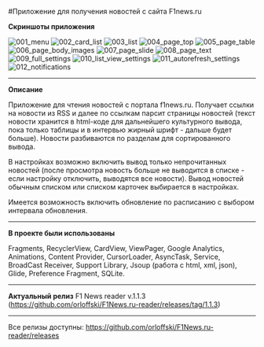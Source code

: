 #Приложение для получения новостей с сайта F1news.ru

<b>Скриншоты приложения</b>

![001_menu](https://cloud.githubusercontent.com/assets/12079742/20998812/9ecd4a1e-bd21-11e6-9d5b-46972bd5de88.png)
![002_card_list](https://cloud.githubusercontent.com/assets/12079742/20998813/9ed06f3c-bd21-11e6-99bd-3d23c20f18e0.png)
![003_list](https://cloud.githubusercontent.com/assets/12079742/20998814/9ed34e96-bd21-11e6-9395-12094227049e.png)
![004_page_top](https://cloud.githubusercontent.com/assets/12079742/20998815/9ed8fbd4-bd21-11e6-865c-a93707e713b2.png)
![005_page_table](https://cloud.githubusercontent.com/assets/12079742/20998816/9edaf574-bd21-11e6-980c-4f53f2f9f891.png)
![006_page_body_images](https://cloud.githubusercontent.com/assets/12079742/20998817/9ede9ab2-bd21-11e6-852e-85e5d1599504.png)
![007_page_slide](https://cloud.githubusercontent.com/assets/12079742/20998818/9ee96294-bd21-11e6-873f-3fd23ec4ce49.png)
![008_page_text](https://cloud.githubusercontent.com/assets/12079742/20998819/9eef74e0-bd21-11e6-85b3-d500830c5907.png)
![009_full_settings](https://cloud.githubusercontent.com/assets/12079742/20998820/9ef199be-bd21-11e6-9b1e-3de95fb52fb2.png)
![010_list_view_settings](https://cloud.githubusercontent.com/assets/12079742/20998821/9ef4d282-bd21-11e6-8283-448ac8081861.png)
![011_autorefresh_settings](https://cloud.githubusercontent.com/assets/12079742/20998822/9efa7642-bd21-11e6-82cd-3a57c3e7dd85.png)
![012_notifications](https://cloud.githubusercontent.com/assets/12079742/20998823/9efd5844-bd21-11e6-8604-2a7571568fe7.png)

***
<b>Описание</b>

Приложение для чтения новостей с портала f1news.ru. Получает ссылки на новости из RSS и далее по ссылкам парсит страницы новостей (текст новости хранится в html-коде для дальнейшего культурного вывода, пока только таблицы и в интервью жирный шрифт - дальше будет больше). Новости разбиваются по разделам для сортированного вывода. 

В настройках возможно включить вывод только непрочитанных новостей (после просмотра новость больше не выводится в списке - если настройку отключить, выводятся все новости). Вывод новостей обычным списком или списком карточек выбирается в настройках.

Имеется возможность включить обновление по расписанию с выбором интервала обновления.

***
<b>В проекте были использованы</b>

Fragments, RecyclerView, CardView, ViewPager, Google Analytics, Animations, Content Provider, CursorLoader, AsyncTask, Service, BroadCast Receiver, Support Library, Jsoup (работа с html, xml, json), Glide, Preference Fragment, SQLite.

***
<b>Актуальный релиз</b>
F1 News reader v.1.1.3 (https://github.com/orloffski/F1News.ru-reader/releases/tag/1.1.3)

***
Все релизы доступны: https://github.com/orloffski/F1News.ru-reader/releases
